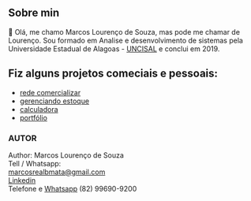 ## Sobre min
 👋 Olá, me chamo Marcos Lourenço de Souza, mas pode me chamar de Lourenço. Sou formado em Analise e desenvolvimento de sistemas pela Universidade Estadual de Alagoas - [UNCISAL](https://www.uncisal.edu.br/) e conclui em 2019.


## Fiz alguns projetos comeciais e pessoais:
* [rede comercializar](https://rede.lourencoautopecas.com.br/)
* [gerenciando estoque](https://estoque-junto.lourencoautopecas.com.br/paginas/pdv.php)
* [calculadora](https://calculadora.lourencoautopecas.com.br/)
* [portfólio](https://portfolio.lourencoautopecas.com.br/)


### AUTOR
Author: Marcos Lourenço de Souza    
Tell / Whatsapp:   
marcosrealbmata@gmail.com   
[Linkedin](https://www.linkedin.com/in/marcos-louren%C3%A7o-20a041141/)     
Telefone e [Whatsapp](https://api.whatsapp.com/send?1=pt_BR&phone=5582996909200) (82) 99690-9200  



